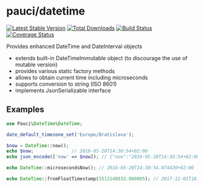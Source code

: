 # pauci/datetime

[![Latest Stable Version](https://poser.pugx.org/pauci/datetime/v/stable)](https://packagist.org/packages/pauci/datetime)
[![Total Downloads](https://poser.pugx.org/pauci/datetime/downloads)](https://packagist.org/packages/pauci/datetime)
[![Build Status](https://travis-ci.org/pauci/datetime.svg?branch=master)](https://travis-ci.org/pauci/datetime)
[![Coverage Status](https://coveralls.io/repos/pauci/datetime/badge.png?branch=master)](https://coveralls.io/r/pauci/datetime)

Provides enhanced DateTime and DateInterval objects
- extends built-in DateTimeImmutable object (to discourage the use of mutable version)
- provides various static factory methods
- allows to obtain current time including microseconds
- supports conversion to string (ISO 8601)
- implements JsonSerializable interface

## Examples

```php
use Pauci\DateTime\DateTime;

date_default_timezone_set('Europe/Bratislava');

$now = DateTime::now();
echo $now;              // 2016-05-20T14:30:54+02:00
echo json_encode(['now' => $now]); // {"now":"2016-05-20T14:30:54+02:00"}

echo DateTime::microsecondsNow(); // 2016-05-20T14:30:54.074420+02:00

echo DateTime::fromFloatTimestamp(1512148033.000005); // 2017-12-01T18:07:13.000005+01:00
```
